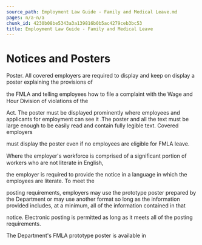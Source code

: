 ```yaml
---
source_path: Employment Law Guide - Family and Medical Leave.md
pages: n/a-n/a
chunk_id: 4230b08be5343a3a139816b0b5ac4279ceb3bc53
title: Employment Law Guide - Family and Medical Leave
---
```

# Notices and Posters

Poster. All covered employers are required to display and keep on display a poster explaining the provisions of

the FMLA and telling employees how to ﬁle a complaint with the Wage and Hour Division of violations of the

Act. The poster must be displayed prominently where employees and applicants for employment can see it .The poster and all the text must be large enough to be easily read and contain fully legible text. Covered employers

must display the poster even if no employees are eligible for FMLA leave.

Where the employer's workforce is comprised of a signiﬁcant portion of workers who are not literate in English,

the employer is required to provide the notice in a language in which the employees are literate. To meet the

posting requirements, employers may use the prototype poster prepared by the Department or may use another format so long as the information provided includes, at a minimum, all of the information contained in that

notice. Electronic posting is permitted as long as it meets all of the posting requirements.

The Department's FMLA prototype poster is available in
